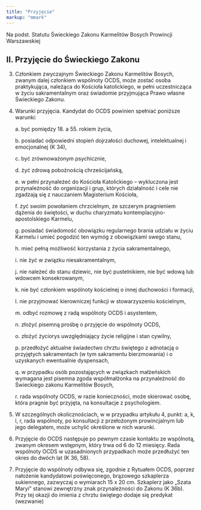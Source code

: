 ```yaml
---
title: "Przyjęcie"
markup: "mmark"
---
```


Na podst. Statutu Świeckiego Zakonu Karmelitów Bosych Prowincji Warszawskiej

## II. Przyjęcie do Świeckiego Zakonu

3. Członkiem zwyczajnym Świeckiego Zakonu Karmelitów Bosych, zwanym dalej członkiem wspólnoty OCDS, może zostać osoba praktykująca, należąca do Kościoła katolickiego, w pełni uczestnicząca w życiu sakramentalnym oraz świadomie przyjmująca Prawo własne Świeckiego Zakonu.
4. Warunki przyjęcia.
   Kandydat do OCDS powinien spełniać poniższe warunki:

    a. być pomiędzy 18. a 55. rokiem życia,
    
    b. posiadać odpowiedni stopień dojrzałości duchowej, intelektualnej i emocjonalnej (K 34),

    c. być zrównoważonym psychicznie,

    d. żyć zdrową pobożnością chrześcijańską,

    e. w pełni przynależeć do Kościoła Katolickiego – wykluczona jest przynależność do organizacji i grup, których działalność i cele nie zgadzają się z nauczaniem Magisterium Kościoła,

    f. żyć swoim powołaniem chrzcielnym, ze szczerym pragnieniem dążenia do świętości, w duchu charyzmatu kontemplacyjno-apostolskiego Karmelu,

    g. posiadać świadomość obowiązku regularnego brania udziału w życiu Karmelu i umieć pogodzić ten wymóg z obowiązkami swego stanu,

    h. mieć pełną możliwość korzystania z życia sakramentalnego,

    i. nie żyć w związku niesakramentalnym,

    j. nie należeć do stanu dziewic, nie być pustelnikiem, nie być wdową lub wdowcem konsekrowanym,

    k. nie być członkiem wspólnoty kościelnej o innej duchowości i formacji,

    l. nie przyjmować kierowniczej funkcji w stowarzyszeniu kościelnym,

    m. odbyć rozmowę z radą wspólnoty OCDS i asystentem,

    n. złożyć pisemną prośbę o przyjęcie do wspólnoty OCDS,

    o. złożyć życiorys uwzględniający życie religijne i stan cywilny,

    p. przedłożyć aktualne świadectwo chrztu świętego z adnotacją o przyjętych sakramentach (w tym sakramentu bierzmowania) i o uzyskanych ewentualnie dyspensach,

    q. w przypadku osób pozostających w związkach małżeńskich wymagana jest pisemna zgoda współmałżonka na przynależność do Świeckiego zakonu Karmelitów Bosych,

    r. rada wspólnoty OCDS, w razie konieczności, może skierować osobę, która pragnie być przyjęta, na konsultacje z psychologiem.

5. W szczególnych okolicznościach, w w przypadku artykułu 4, punkt: a, k, l, r, rada wspólnoty, po konsultacji z przełożonym prowincjalnym lub jego delegatem, może uchylić określone w nich warunki.
6. Przyjęcie do OCDS następuje po pewnym czasie kontaktu ze wspólnotą, zwanym okresem wstępnym, który trwa od 6 do 12 miesięcy. Rada wspólnoty OCDS w uzasadnionych przypadkach może przedłużyć ten okres do dwóch lat (K 36, 58).
7. Przyjęcie do wspólnoty odbywa się, zgodnie z Rytuałem OCDS, poprzez nałożenie kandydatowi poświęconego, brązowego szkaplerza sukiennego, zazwyczaj o wymiarach 15 x 20 cm. Szkaplerz jako „Szata Maryi” stanowi zewnętrzny znak przynależności do Zakonu (K 36b). Przy tej okazji do imienia z chrztu świętego dodaje się predykat (wezwanie)